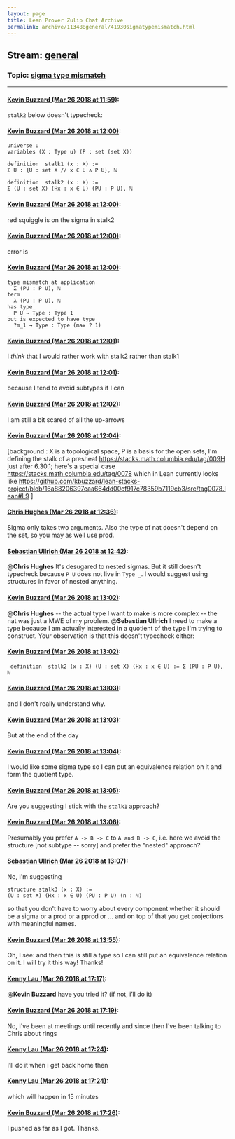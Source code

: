 ```yaml
---
layout: page
title: Lean Prover Zulip Chat Archive 
permalink: archive/113488general/41930sigmatypemismatch.html
---
```


## Stream: [general](index.html)
### Topic: [sigma type mismatch](41930sigmatypemismatch.html)

---

#### [Kevin Buzzard (Mar 26 2018 at 11:59)](https://leanprover.zulipchat.com/#narrow/stream/113488-general/topic/sigma%20type%20mismatch/near/124220067):
`stalk2` below doesn't typecheck:

#### [Kevin Buzzard (Mar 26 2018 at 12:00)](https://leanprover.zulipchat.com/#narrow/stream/113488-general/topic/sigma%20type%20mismatch/near/124220112):
```
universe u
variables (X : Type u) (P : set (set X))

definition  stalk1 (x : X) :=
Σ U : {U : set X // x ∈ U ∧ P U}, ℕ

definition  stalk2 (x : X) :=
Σ (U : set X) (Hx : x ∈ U) (PU : P U), ℕ
```

#### [Kevin Buzzard (Mar 26 2018 at 12:00)](https://leanprover.zulipchat.com/#narrow/stream/113488-general/topic/sigma%20type%20mismatch/near/124220122):
red squiggle is on the sigma in stalk2

#### [Kevin Buzzard (Mar 26 2018 at 12:00)](https://leanprover.zulipchat.com/#narrow/stream/113488-general/topic/sigma%20type%20mismatch/near/124220123):
error is

#### [Kevin Buzzard (Mar 26 2018 at 12:00)](https://leanprover.zulipchat.com/#narrow/stream/113488-general/topic/sigma%20type%20mismatch/near/124220124):
```
type mismatch at application
  Σ (PU : P U), ℕ
term
  λ (PU : P U), ℕ
has type
  P U → Type : Type 1
but is expected to have type
  ?m_1 → Type : Type (max ? 1) 
```

#### [Kevin Buzzard (Mar 26 2018 at 12:01)](https://leanprover.zulipchat.com/#narrow/stream/113488-general/topic/sigma%20type%20mismatch/near/124220146):
I *think* that I would rather work with stalk2 rather than stalk1

#### [Kevin Buzzard (Mar 26 2018 at 12:01)](https://leanprover.zulipchat.com/#narrow/stream/113488-general/topic/sigma%20type%20mismatch/near/124220163):
because I tend to avoid subtypes if I can

#### [Kevin Buzzard (Mar 26 2018 at 12:02)](https://leanprover.zulipchat.com/#narrow/stream/113488-general/topic/sigma%20type%20mismatch/near/124220167):
I am still a bit scared of all the up-arrows

#### [Kevin Buzzard (Mar 26 2018 at 12:04)](https://leanprover.zulipchat.com/#narrow/stream/113488-general/topic/sigma%20type%20mismatch/near/124220282):
[background : X is a topological space, P is a basis for the open sets, I'm defining the stalk of a presheaf https://stacks.math.columbia.edu/tag/009H just after 6.30.1; here's a special case https://stacks.math.columbia.edu/tag/0078 which in Lean currently looks like https://github.com/kbuzzard/lean-stacks-project/blob/16a88206397eaa664dd00cf917c78359b7119cb3/src/tag0078.lean#L9 ]

#### [Chris Hughes (Mar 26 2018 at 12:36)](https://leanprover.zulipchat.com/#narrow/stream/113488-general/topic/sigma%20type%20mismatch/near/124221257):
Sigma only takes two arguments. Also the type of nat doesn't depend on the set, so you may as well use prod.

#### [Sebastian Ullrich (Mar 26 2018 at 12:42)](https://leanprover.zulipchat.com/#narrow/stream/113488-general/topic/sigma%20type%20mismatch/near/124221456):
@**Chris Hughes** It's desugared to nested sigmas. But it still doesn't typecheck because `P U` does not live in `Type _`. I would suggest using structures in favor of nested anything.

#### [Kevin Buzzard (Mar 26 2018 at 13:02)](https://leanprover.zulipchat.com/#narrow/stream/113488-general/topic/sigma%20type%20mismatch/near/124222122):
@**Chris Hughes**  -- the actual type I want to make is  more complex -- the nat was just a MWE of my problem. @**Sebastian Ullrich** I need to make a type because I am actually interested in a quotient of the type I'm trying to construct. Your observation is that this doesn't typecheck either:

#### [Kevin Buzzard (Mar 26 2018 at 13:02)](https://leanprover.zulipchat.com/#narrow/stream/113488-general/topic/sigma%20type%20mismatch/near/124222127):
` definition  stalk2 (x : X) (U : set X) (Hx : x ∈ U) := Σ (PU : P U), ℕ`

#### [Kevin Buzzard (Mar 26 2018 at 13:03)](https://leanprover.zulipchat.com/#narrow/stream/113488-general/topic/sigma%20type%20mismatch/near/124222139):
and I don't really understand why.

#### [Kevin Buzzard (Mar 26 2018 at 13:03)](https://leanprover.zulipchat.com/#narrow/stream/113488-general/topic/sigma%20type%20mismatch/near/124222146):
But at the end of the day

#### [Kevin Buzzard (Mar 26 2018 at 13:04)](https://leanprover.zulipchat.com/#narrow/stream/113488-general/topic/sigma%20type%20mismatch/near/124222187):
I would like some sigma type so I can put an equivalence relation on it and form the quotient type.

#### [Kevin Buzzard (Mar 26 2018 at 13:05)](https://leanprover.zulipchat.com/#narrow/stream/113488-general/topic/sigma%20type%20mismatch/near/124222207):
Are you suggesting I stick with the `stalk1` approach?

#### [Kevin Buzzard (Mar 26 2018 at 13:06)](https://leanprover.zulipchat.com/#narrow/stream/113488-general/topic/sigma%20type%20mismatch/near/124222271):
Presumably you prefer `A -> B -> C` to `A and B -> C`, i.e. here we avoid the structure [not subtype -- sorry] and prefer the "nested" approach?

#### [Sebastian Ullrich (Mar 26 2018 at 13:07)](https://leanprover.zulipchat.com/#narrow/stream/113488-general/topic/sigma%20type%20mismatch/near/124222300):
No, I'm suggesting
```
structure stalk3 (x : X) :=
(U : set X) (Hx : x ∈ U) (PU : P U) (n : ℕ)
```
so that you don't have to worry about every component whether it should be a sigma or a prod or a pprod or ... and on top of that you get projections with meaningful names.

#### [Kevin Buzzard (Mar 26 2018 at 13:55)](https://leanprover.zulipchat.com/#narrow/stream/113488-general/topic/sigma%20type%20mismatch/near/124223706):
Oh, I see: and then this is still a type so I can still put an equivalence relation on it. I will try it this way! Thanks!

#### [Kenny Lau (Mar 26 2018 at 17:17)](https://leanprover.zulipchat.com/#narrow/stream/113488-general/topic/sigma%20type%20mismatch/near/124230980):
@**Kevin Buzzard** have you tried it? (if not, i’ll do it)

#### [Kevin Buzzard (Mar 26 2018 at 17:19)](https://leanprover.zulipchat.com/#narrow/stream/113488-general/topic/sigma%20type%20mismatch/near/124231051):
No, I've been at meetings until recently and since then I've been talking to Chris about rings

#### [Kenny Lau (Mar 26 2018 at 17:24)](https://leanprover.zulipchat.com/#narrow/stream/113488-general/topic/sigma%20type%20mismatch/near/124231262):
I’ll do it when i get back home then

#### [Kenny Lau (Mar 26 2018 at 17:24)](https://leanprover.zulipchat.com/#narrow/stream/113488-general/topic/sigma%20type%20mismatch/near/124231264):
which will happen in 15 minutes

#### [Kevin Buzzard (Mar 26 2018 at 17:26)](https://leanprover.zulipchat.com/#narrow/stream/113488-general/topic/sigma%20type%20mismatch/near/124231348):
I pushed as far as I got. Thanks.

